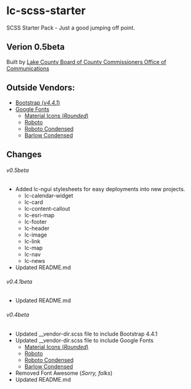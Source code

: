 # lc-scss-starter
SCSS Starter Pack - Just a good jumping off point.


## Verion 0.5beta
Built by [Lake County Board of County Commissioners Office of Communications](https://lakecountyfl.gov/offices/communications/)


## Outside Vendors:
- <a href="https://getbootstrap.com/" target="_blank">Bootstrap (*v4.4.1*)</a>
- <a href="https://fonts.google.com/" target="_blank" title="Free fonts from Google">Google Fonts</a>
  - <a href="https://material.io/resources/icons/?style=round" target="_blank" title="Material Icons (*Rounded*)">Material Icons (*Rounded*)</a>
  - <a href="https://fonts.google.com/specimen/Roboto" target="_blank" title="Roboto">Roboto</a>
  - <a href="https://fonts.google.com/specimen/Roboto+Condensed" target="_blank" title="Roboto Condensed">Roboto Condensed</a>
  - <a href="https://fonts.google.com/specimen/Barlow+Condensed" target="_blank" title="Barlow Condensed">Barlow Condensed</a>


## Changes
###### v0.5beta
- Added lc-ngui stylesheets for easy deployments into new projects.
  - lc-calendar-widget
  - lc-card
  - lc-content-callout
  - lc-esri-map
  - lc-footer
  - lc-header
  - lc-image
  - lc-link
  - lc-map
  - lc-nav
  - lc-news
- Updated README.md


###### v0.4.1beta
- Updated README.md


###### v0.4beta
- Updated __vendor-dir.scss file to include Bootstrap 4.4.1
- Updated __vendor-dir.scss file to include Google Fonts
  - <a href="https://material.io/resources/icons/?style=round" target="_blank" title="Material Icons (*Rounded*)">Material Icons (*Rounded*)</a>
  - <a href="https://fonts.google.com/specimen/Roboto" target="_blank" title="Roboto">Roboto</a>
  - <a href="https://fonts.google.com/specimen/Roboto+Condensed" target="_blank" title="Roboto Condensed">Roboto Condensed</a>
  - <a href="https://fonts.google.com/specimen/Barlow+Condensed" target="_blank" title="Barlow Condensed">Barlow Condensed</a>
- Removed Font Awesome (*Sorry, folks*)
- Updated README.md